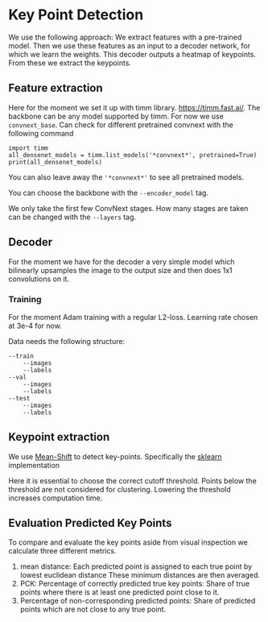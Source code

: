 # Key Point Detection

We use the following approach: We extract features with a pre-trained model.
Then we use these features as an input to a decoder network, for which we learn the weights.
This decoder outputs a heatmap of keypoints. From these we extract the keypoints.

## Feature extraction

Here for the moment we set it up with timm library. <https://timm.fast.ai/>.
The backbone can be any model supported by timm. For now we use `convnext_base`.
Can check for different pretrained convnext with the following command


```
import timm
all_densenet_models = timm.list_models('*convnext*', pretrained=True)
print(all_densenet_models)
```

You can also leave away the `'*convnext*'` to see all pretrained models.

You can choose the backbone with the `--encoder_model` tag.

We only take the first few ConvNext stages.
How many stages are taken can be changed with the `--layers` tag.

## Decoder

For the moment we have for the decoder a very simple model which
bilinearly upsamples the image to the output size and then does 1x1 convolutions on it.

### Training
For the moment Adam training with a regular L2-loss. Learning rate chosen at 3e-4 for now.

Data needs the following structure:

```
--train
    --images
    --labels
--val
    --images
    --labels
--test
    --images
    --labels

```

## Keypoint extraction
We use [Mean-Shift](https://en.wikipedia.org/wiki/Mean_shift) to detect key-points.
Specifically the [sklearn](https://scikit-learn.org/stable/modules/generated/sklearn.cluster.MeanShift.html) implementation

Here it is essential to choose the correct cutoff threshold.
Points below the threshold are not considered for clustering. Lowering the threshold increases computation time.

## Evaluation Predicted Key Points

To compare and evaluate the key points aside from visual inspection we calculate three different metrics.
1. mean distance: Each predicted point is assigned to each true point by lowest euclidean distance
These minimum distances are then averaged.
2. PCK: Percentage of correctly predicted true key points:
Share of true points where there is at least one predicted point close to it.
3. Percentage of non-corresponding predicted points:
Share of predicted points which are not close to any true point.
